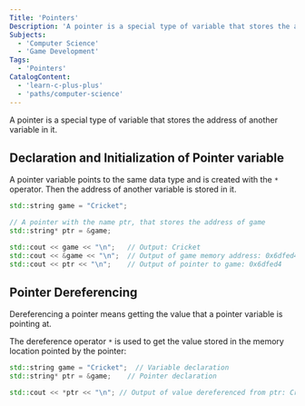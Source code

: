 ```yaml
---
Title: 'Pointers'
Description: 'A pointer is a special type of variable that stores the address of another variable in it. A pointer variable points to the same data type and is created with the  operator. Then the address of another variable is stored in it. cpp std::string game = "Cricket"; // A pointer with the name ptr, that stores the address of game std::string ptr = &game; std::cout << game << "\n"; // Output: Cricket'
Subjects:
  - 'Computer Science'
  - 'Game Development'
Tags:
  - 'Pointers'
CatalogContent:
  - 'learn-c-plus-plus'
  - 'paths/computer-science'
---
```


A pointer is a special type of variable that stores the address of another variable in it.

## Declaration and Initialization of Pointer variable

A pointer variable points to the same data type and is created with the `*` operator. Then the address of another variable is stored in it.

```cpp
std::string game = "Cricket";

// A pointer with the name ptr, that stores the address of game
std::string* ptr = &game;

std::cout << game << "\n";   // Output: Cricket
std::cout << &game << "\n";  // Output of game memory address: 0x6dfed4
std::cout << ptr << "\n";    // Output of pointer to game: 0x6dfed4
```

## Pointer Dereferencing

Dereferencing a pointer means getting the value that a pointer variable is pointing at.

The dereference operator `*` is used to get the value stored in the memory location pointed by the pointer:

```cpp
std::string game = "Cricket";  // Variable declaration
std::string* ptr = &game;    // Pointer declaration

std::cout << *ptr << "\n"; // Output of value dereferenced from ptr: Cricket
```
